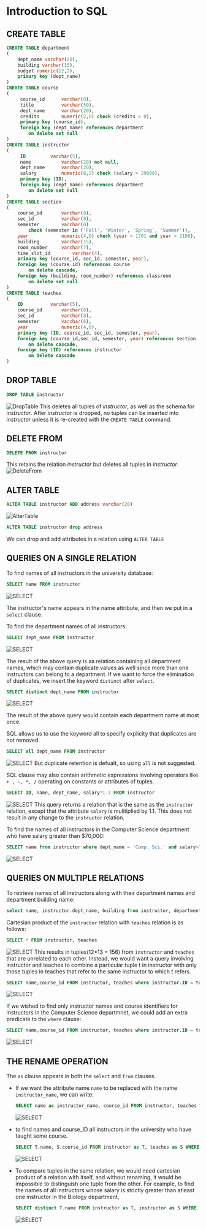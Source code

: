 # Introduction to SQL

## CREATE TABLE
``` sql
CREATE TABLE department
(
    dept_name varchar(20),
    building varchar(15),
    budget numeric(12,2),
    primary key (dept_name)
)
CREATE TABLE course
(
     course_id		varchar(8), 
	 title			varchar(50), 
	 dept_name		varchar(20),
	 credits		numeric(2,0) check (credits > 0),
	 primary key (course_id),
	 foreign key (dept_name) references department
		on delete set null
)
CREATE TABLE instructor
(
     ID			varchar(5), 
	 name			varchar(20) not null, 
	 dept_name		varchar(20), 
	 salary			numeric(8,2) check (salary > 29000),
	 primary key (ID),
	 foreign key (dept_name) references department
		on delete set null
)
CREATE TABLE section
(
    course_id		varchar(8), 
    sec_id			varchar(8),
	semester		varchar(6)
		check (semester in ('Fall', 'Winter', 'Spring', 'Summer')), 
	year			numeric(4,0) check (year > 1701 and year < 2100), 
	building		varchar(15),
	room_number		varchar(7),
	time_slot_id		varchar(4),
	primary key (course_id, sec_id, semester, year),
	foreign key (course_id) references course
		on delete cascade,
	foreign key (building, room_number) references classroom
		on delete set null
)    
CREATE TABLE teaches
(
    ID			varchar(5), 
	course_id		varchar(8),
	sec_id			varchar(8), 
	semester		varchar(6),
	year			numeric(4,0),
	primary key (ID, course_id, sec_id, semester, year),
	foreign key (course_id,sec_id, semester, year) references section
		on delete cascade,
	foreign key (ID) references instructor
		on delete cascade
)
```

## DROP TABLE 
``` sql
DROP TABLE instructor
```
![DropTable](drop-table.png)
This deletes all tuples of  _instructor_, as well as the schema for _instructor_. After  _instructor_ is dropped, no tuples can be inserted into  _instructor_ unless it is re-created with the `CREATE TABLE` command.

## DELETE FROM 
``` sql
DELETE FROM instructor
```
This retains the relation _instructor_ but deletes all tuples in _instructor_.
![DeleteFrom](delete-from.png)

## ALTER TABLE
``` sql
ALTER TABLE instructor ADD address varchar(20)
```
![AlterTable](alter-table1.png)

``` sql
ALTER TABLE instructor drop address
```
We can drop and add attributes in a relation using `ALTER TABLE`

## QUERIES ON A SINGLE RELATION 

To find names of all instructors in the university database: 
``` sql
SELECT name FROM instructor
```
![SELECT](select-1.png)

 The instructor's name appears in the name attribute, and then we put in a `select` clause.

To find the department names of all instructors: 
``` sql
SELECT dept_name FROM instructor
```
![SELECT](select-2.png)

The result of the above query is aa relation containing all department names, which may contain duplicate values as well since more than one instructors can belong to a department. If we want to force the elimination of duplicates, we insert the keyword `distinct` after `select`. 
``` sql
SELECT distinct dept_name FROM instructor
```
![SELECT](select-3.png)

The result of the above query would contain each department name at most once. 

SQL allows us to use the keyword all to specify explicity that duplicates are not removed. 
``` sql
SELECT all dept_name FROM instructor
```
![SELECT](select-2.png)
But duplicate retention is defualt, so using `all` is not suggested. 

SQL clause may also contain arithmetic expressions involving operators like `+ , -, *, /` operating on constants or attributes of tuples. 
``` sql
SELECT ID, name, dept_name, salary*1.1 FROM instructor
```
![SELECT](select-4.png)
This query returns a relation that is the same as the `instructor` relation, except that the attribute `salary` is mulitiplied by 1.1. This does not result in any change to the `instructor` relation.

To find the names of all instructors in the Computer Science department who have salary greater than $70,000:
``` sql
SELECT name from instructor where dept_name = 'Comp. Sci.' and salary>70000
```
![SELECT](select-5.png)



## QUERIES ON MULTIPLE RELATIONS

To retrieve names of all instructors along with their department names and department building name: 

``` sql
select name, instructor.dept_name, building from instructor, department where instructor.dept_name = department.dept_name
```

Cartesian product of the `instructor` relation with `teaches` relation is as follows: 
``` sql
SELECT * FROM instructor, teaches
```
![SELECT](select-6.png)
This results in tuples(12*13 = 156) from `instructor` and `teaches` that are unrelated to each other. Instead, we would want a query involving instructor and teaches to combine a particular tuple t in instructor with only those tuples in teaches that refer to the same instructor to which t refers.
``` sql
SELECT name,course_id FROM instructor, teaches where instructor.ID = teaches.ID
```
 ![SELECT](select-7.png)

 If we wished to find only instructor names and course identifiers for instructors in the Computer Science departmnet, we could add an extra predicate to the `where` clause:
 ``` sql
SELECT name,course_id FROM instructor, teaches where instructor.ID = teaches.ID and instructor.dept_name = 'Comp. Sci.'
```
 ![SELECT](select-8.png)

 ## THE RENAME OPERATION
 
 The `as` clause appears in both the `select` and `from` clauses.
 - If we want the attribute name `name` to be replaced with the 
    name `instructor_name`, we can write:
    ``` sql
    SELECT name as instructor_name, course_id FROM instructor, teaches WHERE instructor.ID = teaches.ID
    ```
    ![SELECT](rename-1.png)

 - to find names and course_ID all instructors in the university who have taught some course.
    ``` sql
    SELECT T.name, S.course_id FROM instructor as T, teaches as S WHERE T.ID = S.ID
    ```
    ![SELECT](rename-2.png)
- To compare tuples in the same relation, we would need cartesian product of a relation with itself, and without renaming, it would be impossible to distinguish one tuple from the other. For example, to find the names of all instructors whose salary is strictly greater than atleast one instructor in the Biology department,  
     ``` sql
    SELECT distinct T.name FROM instructor as T, instructor as S WHERE T.salary > S.salary and S.dept_name = 'Biology'
    ```
    ![SELECT](rename-3.png)